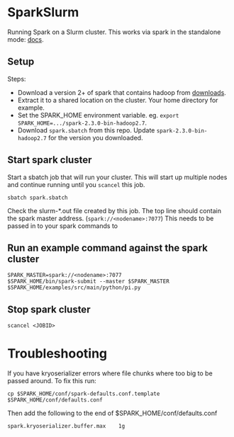 # SparkSlurm
Running Spark on a Slurm cluster.
This works via spark in the standalone mode: [docs](http://spark.apache.org/docs/latest/spark-standalone.html).

## Setup
Steps:
* Download a version 2+ of spark that contains hadoop from [downloads](http://spark.apache.org/downloads.html).
* Extract it to a shared location on the cluster. Your home directory for example.
* Set the SPARK_HOME environment variable. eg. `export SPARK_HOME=.../spark-2.3.0-bin-hadoop2.7`.
* Download `spark.sbatch` from this repo. Update `spark-2.3.0-bin-hadoop2.7` for the version you downloaded.

## Start spark cluster
Start a sbatch job that will run your cluster. 
This will start up multiple nodes and continue running until you `scancel` this job.
```
sbatch spark.sbatch
```
Check the slurm-*.out file created by this job. 
The top line should contain the spark master address. (`spark://<nodename>:7077`)
This needs to be passed in to your spark commands to 

## Run an example command against the spark cluster
```
SPARK_MASTER=spark://<nodename>:7077
$SPARK_HOME/bin/spark-submit --master $SPARK_MASTER $SPARK_HOME/examples/src/main/python/pi.py
```

## Stop spark cluster
```
scancel <JOBID>
```

# Troubleshooting

If you have kryoserializer errors where file chunks where too big to be passed around. 
To fix this run:
```
cp $SPARK_HOME/conf/spark-defaults.conf.template $SPARK_HOME/conf/defaults.conf
```
Then add the following to the end of $SPARK_HOME/conf/defaults.conf
```
spark.kryoserializer.buffer.max    1g
```
